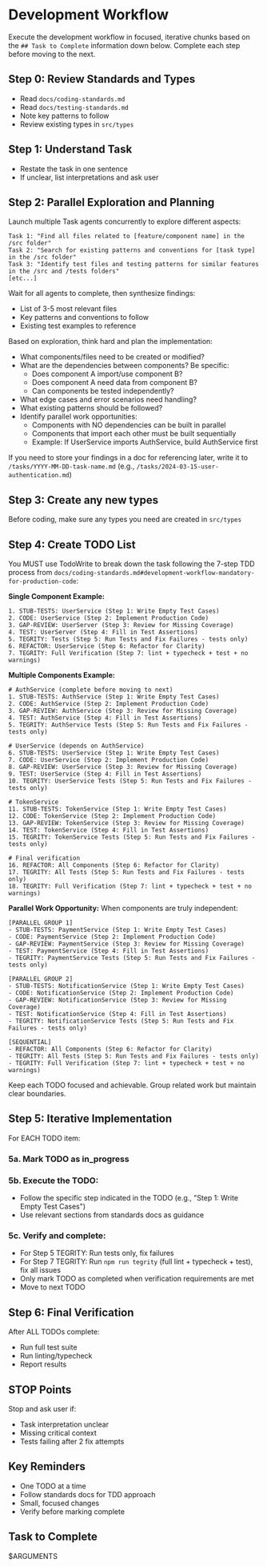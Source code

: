 # Development Workflow

Execute the development workflow in focused, iterative chunks based on the `## Task to Complete` information down below. Complete each step before moving to the next.

## Step 0: Review Standards and Types

- Read `docs/coding-standards.md`
- Read `docs/testing-standards.md`
- Note key patterns to follow
- Review existing types in `src/types`

## Step 1: Understand Task
- Restate the task in one sentence
- If unclear, list interpretations and ask user

## Step 2: Parallel Exploration and Planning
Launch multiple Task agents concurrently to explore different aspects:

```
Task 1: "Find all files related to [feature/component name] in the /src folder"
Task 2: "Search for existing patterns and conventions for [task type] in the /src folder"
Task 3: "Identify test files and testing patterns for similar features in the /src and /tests folders"
[etc...]
```

Wait for all agents to complete, then synthesize findings:
- List of 3-5 most relevant files
- Key patterns and conventions to follow
- Existing test examples to reference

Based on exploration, think hard and plan the implementation:
- What components/files need to be created or modified?
- What are the dependencies between components? Be specific:
  - Does component A import/use component B?
  - Does component A need data from component B?
  - Can components be tested independently?
- What edge cases and error scenarios need handling?
- What existing patterns should be followed?
- Identify parallel work opportunities:
  - Components with NO dependencies can be built in parallel
  - Components that import each other must be built sequentially
  - Example: If UserService imports AuthService, build AuthService first

If you need to store your findings in a doc for referencing later, write it to `/tasks/YYYY-MM-DD-task-name.md` (e.g., `/tasks/2024-03-15-user-authentication.md`)

## Step 3: Create any new types
Before coding, make sure any types you need are created in `src/types`

## Step 4: Create TODO List

You MUST use TodoWrite to break down the task following the 7-step TDD process from
`docs/coding-standards.md#development-workflow-mandatory-for-production-code`:

**Single Component Example:**
```
1. STUB-TESTS: UserService (Step 1: Write Empty Test Cases)
2. CODE: UserService (Step 2: Implement Production Code)
3. GAP-REVIEW: UserServer (Step 3: Review for Missing Coverage)
4. TEST: UserServer (Step 4: Fill in Test Assertions)
5. TEGRITY: Tests (Step 5: Run Tests and Fix Failures - tests only)
6. REFACTOR: UserService (Step 6: Refactor for Clarity)
7. TEGRITY: Full Verification (Step 7: lint + typecheck + test + no warnings)
```

**Multiple Components Example:**
```
# AuthService (complete before moving to next)
1. STUB-TESTS: AuthService (Step 1: Write Empty Test Cases)
2. CODE: AuthService (Step 2: Implement Production Code)
3. GAP-REVIEW: AuthService (Step 3: Review for Missing Coverage)
4. TEST: AuthService (Step 4: Fill in Test Assertions)
5. TEGRITY: AuthService Tests (Step 5: Run Tests and Fix Failures - tests only)

# UserService (depends on AuthService)
6. STUB-TESTS: UserService (Step 1: Write Empty Test Cases)
7. CODE: UserService (Step 2: Implement Production Code)
8. GAP-REVIEW: UserService (Step 3: Review for Missing Coverage)
9. TEST: UserService (Step 4: Fill in Test Assertions)
10. TEGRITY: UserService Tests (Step 5: Run Tests and Fix Failures - tests only)

# TokenService
11. STUB-TESTS: TokenService (Step 1: Write Empty Test Cases)
12. CODE: TokenService (Step 2: Implement Production Code)
13. GAP-REVIEW: TokenService (Step 3: Review for Missing Coverage)
14. TEST: TokenService (Step 4: Fill in Test Assertions)
15. TEGRITY: TokenService Tests (Step 5: Run Tests and Fix Failures - tests only)

# Final verification
16. REFACTOR: All Components (Step 6: Refactor for Clarity)
17. TEGRITY: All Tests (Step 5: Run Tests and Fix Failures - tests only)
18. TEGRITY: Full Verification (Step 7: lint + typecheck + test + no warnings)
```

**Parallel Work Opportunity:**
When components are truly independent:
```
[PARALLEL GROUP 1]
- STUB-TESTS: PaymentService (Step 1: Write Empty Test Cases)
- CODE: PaymentService (Step 2: Implement Production Code)
- GAP-REVIEW: PaymentService (Step 3: Review for Missing Coverage)
- TEST: PaymentService (Step 4: Fill in Test Assertions)
- TEGRITY: PaymentService Tests (Step 5: Run Tests and Fix Failures - tests only)

[PARALLEL GROUP 2]
- STUB-TESTS: NotificationService (Step 1: Write Empty Test Cases)
- CODE: NotificationService (Step 2: Implement Production Code)
- GAP-REVIEW: NotificationService (Step 3: Review for Missing Coverage)
- TEST: NotificationService (Step 4: Fill in Test Assertions)
- TEGRITY: NotificationService Tests (Step 5: Run Tests and Fix Failures - tests only)

[SEQUENTIAL]
- REFACTOR: All Components (Step 6: Refactor for Clarity)
- TEGRITY: All Tests (Step 5: Run Tests and Fix Failures - tests only)
- TEGRITY: Full Verification (Step 7: lint + typecheck + test + no warnings)
```

Keep each TODO focused and achievable. Group related work but maintain clear boundaries.

## Step 5: Iterative Implementation
For EACH TODO item:

### 5a. Mark TODO as in_progress

### 5b. Execute the TODO:
- Follow the specific step indicated in the TODO (e.g., "Step 1: Write Empty Test Cases")
- Use relevant sections from standards docs as guidance

### 5c. Verify and complete:
- For Step 5 TEGRITY: Run tests only, fix failures
- For Step 7 TEGRITY: Run `npm run tegrity` (full lint + typecheck + test), fix all issues
- Only mark TODO as completed when verification requirements are met
- Move to next TODO

## Step 6: Final Verification
After ALL TODOs complete:
- Run full test suite
- Run linting/typecheck
- Report results

## STOP Points
Stop and ask user if:
- Task interpretation unclear
- Missing critical context
- Tests failing after 2 fix attempts

## Key Reminders
- One TODO at a time
- Follow standards docs for TDD approach
- Small, focused changes
- Verify before marking complete

## Task to Complete
$ARGUMENTS